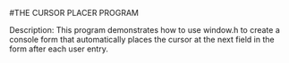#THE CURSOR PLACER PROGRAM

Description:
This program demonstrates how to use window.h to create a console form that automatically places the cursor at the next field in the form after each user entry.
